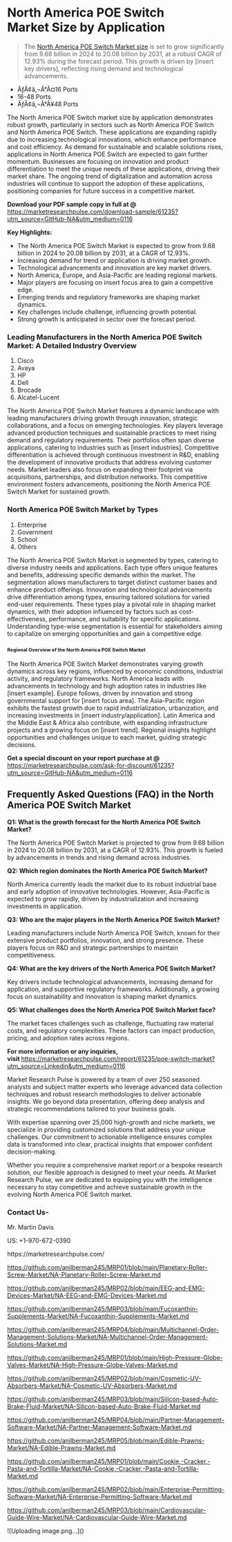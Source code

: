 <h1>North America POE Switch Market&nbsp;Size by Application</h1><blockquote><p>The <a href="https://marketresearchpulse.com/download-sample/61235?utm_source=GitHub-NA&amp;utm_medium=0116">North America POE Switch Market size</a> is set to grow significantly from 9.68 billion in 2024 to 20.08 billion by 2031, at a robust CAGR of 12.93% during the forecast period. This growth is driven by [insert key drivers], reflecting rising demand and technological advancements.</p></blockquote><ul><li>ÃƒÂ¢â‚¬Â°Â¤16 Ports<li> 16-48 Ports<li> ÃƒÂ¢â‚¬Â°Â¥48 Ports</li></ul><p>The North America POE Switch market size by application demonstrates robust growth, particularly in sectors such as North America POE Switch and North America POE Switch. These applications are expanding rapidly due to increasing technological innovations, which enhance performance and cost efficiency. As demand for sustainable and scalable solutions rises, applications in North America POE Switch are expected to gain further momentum. Businesses are focusing on innovation and product differentiation to meet the unique needs of these applications, driving their market share. The ongoing trend of digitalization and automation across industries will continue to support the adoption of these applications, positioning companies for future success in a competitive market.</p><p><strong>Download your PDF sample copy in full at @ </strong><a href="https://marketresearchpulse.com/download-sample/61235?utm_source=GitHub-NA&amp;utm_medium=0116">https://marketresearchpulse.com/download-sample/61235?utm_source=GitHub-NA&amp;utm_medium=0116</a></p><p><strong>Key Highlights: </strong></p><ul><li>The North America POE Switch Market is expected to grow from 9.68 billion in 2024 to 20.08 billion by 2031, at a CAGR of 12.93%.</li><li>Increasing demand for trend or application is driving market growth.</li><li>Technological advancements and innovation are key market drivers.</li><li>North America, Europe, and Asia-Pacific are leading regional markets.</li><li>Major players are focusing on insert focus area to gain a competitive edge.</li><li>Emerging trends and regulatory frameworks are shaping market dynamics.</li><li>Key challenges include challenge, influencing growth potential.</li><li>Strong growth is anticipated in sector over the forecast period.</li></ul><h3>Leading Manufacturers in the North America POE Switch Market: A Detailed Industry Overview</h3><ol><li>Cisco</li><li>Avaya</li><li>HP</li><li>Dell</li><li>Brocade</li><li>Alcatel-Lucent</li></ol><div class="flex max-w-full flex-col flex-grow"><div class="min-h-8 text-message flex w-full flex-col items-end gap-2 whitespace-normal break-words [.text-message+&amp;]:mt-5" dir="auto" data-message-author-role="assistant" data-message-id="fd8432e4-4910-450d-b182-61b7bfb0a01f" data-message-model-slug="gpt-4o"><div class="flex w-full flex-col gap-1 empty:hidden first:pt-[3px]"><div class="markdown prose w-full break-words dark:prose-invert light"><p>The North America POE Switch Market features a dynamic landscape with leading manufacturers driving growth through innovation, strategic collaborations, and a focus on emerging technologies. Key players leverage advanced production techniques and sustainable practices to meet rising demand and regulatory requirements. Their portfolios often span diverse applications, catering to industries such as [insert industries]. Competitive differentiation is achieved through continuous investment in R&amp;D, enabling the development of innovative products that address evolving customer needs. Market leaders also focus on expanding their footprint via acquisitions, partnerships, and distribution networks. This competitive environment fosters advancements, positioning the North America POE Switch Market for sustained growth.</p></div></div></div></div><h3>North America POE Switch Market by Types</h3><ol><li>Enterprise<li> Government<li> School<li> Others</li></ol><div class="flex max-w-full flex-col flex-grow"><div class="min-h-8 text-message flex w-full flex-col items-end gap-2 whitespace-normal break-words [.text-message+&amp;]:mt-5" dir="auto" data-message-author-role="assistant" data-message-id="084470be-0bb7-4664-bddf-5156b4f41249" data-message-model-slug="gpt-4o-mini"><div class="flex w-full flex-col gap-1 empty:hidden first:pt-[3px]"><div class="markdown prose w-full break-words dark:prose-invert light"><p>The North America POE Switch Market is segmented by types, catering to diverse industry needs and applications. Each type offers unique features and benefits, addressing specific demands within the market. The segmentation allows manufacturers to target distinct customer bases and enhance product offerings. Innovation and technological advancements drive differentiation among types, ensuring tailored solutions for varied end-user requirements. These types play a pivotal role in shaping market dynamics, with their adoption influenced by factors such as cost-effectiveness, performance, and suitability for specific applications. Understanding type-wise segmentation is essential for stakeholders aiming to capitalize on emerging opportunities and gain a competitive edge.</p></div></div></div></div><h3><span style="font-size: 11px;">Regional Overview of the North America POE Switch Market</span></h3><div class="flex max-w-full flex-col flex-grow"><div class="min-h-8 text-message flex w-full flex-col items-end gap-2 whitespace-normal break-words [.text-message+&amp;]:mt-5" dir="auto" data-message-author-role="assistant" data-message-id="e9038762-ce64-4e30-91c9-9bd413514231" data-message-model-slug="gpt-4o-mini"><div class="flex w-full flex-col gap-1 empty:hidden first:pt-[3px]"><div class="markdown prose w-full break-words dark:prose-invert light"><p>The North America POE Switch Market demonstrates varying growth dynamics across key regions, influenced by economic conditions, industrial activity, and regulatory frameworks. North America leads with advancements in technology and high adoption rates in industries like [insert example]. Europe follows, driven by innovation and strong governmental support for [insert focus area]. The Asia-Pacific region exhibits the fastest growth due to rapid industrialization, urbanization, and increasing investments in [insert industry/application]. Latin America and the Middle East &amp; Africa also contribute, with expanding infrastructure projects and a growing focus on [insert trend]. Regional insights highlight opportunities and challenges unique to each market, guiding strategic decisions.</p></div></div></div></div><p><strong>Get a special discount on your report purchase at @ </strong><a href="https://marketresearchpulse.com/ask-for-discount/61235?utm_source=GitHub-NA&amp;utm_medium=0116">https://marketresearchpulse.com/ask-for-discount/61235?utm_source=GitHub-NA&amp;utm_medium=0116</a></p><h2>Frequently Asked Questions (FAQ) in the North America POE Switch Market</h2><p><strong>Q1: What is the growth forecast for the North America POE Switch Market?</strong></p><p>The North America POE Switch Market is projected to grow from 9.68 billion in 2024 to 20.08 billion by 2031, at a CAGR of 12.93%. This growth is fueled by advancements in trends and rising demand across industries.</p><p><strong>Q2: Which region dominates the North America POE Switch Market?</strong></p><p>North America currently leads the market due to its robust industrial base and early adoption of innovative technologies. However, Asia-Pacific is expected to grow rapidly, driven by industrialization and increasing investments in application.</p><p><strong>Q3: Who are the major players in the North America POE Switch Market?</strong></p><p>Leading manufacturers include North America POE Switch, known for their extensive product portfolios, innovation, and strong presence. These players focus on R&amp;D and strategic partnerships to maintain competitiveness.</p><p><strong>Q4: What are the key drivers of the North America POE Switch Market?</strong></p><p>Key drivers include technological advancements, increasing demand for application, and supportive regulatory frameworks. Additionally, a growing focus on sustainability and innovation is shaping market dynamics.</p><p><strong>Q5: What challenges does the North America POE Switch Market face?</strong></p><p>The market faces challenges such as challenge, fluctuating raw material costs, and regulatory complexities. These factors can impact production, pricing, and adoption rates across regions.</p><p><strong>For more information or any inquiries, visit&nbsp;</strong><a href="https://marketresearchpulse.com/report/61235/poe-switch-market?utm_source=Linkedin&utm_medium=0116">https://marketresearchpulse.com/report/61235/poe-switch-market?utm_source=Linkedin&utm_medium=0116</a></p><p>Market Research Pulse is powered by a team of over 250 seasoned analysts and subject matter experts who leverage advanced data collection techniques and robust research methodologies to deliver actionable insights. We go beyond data presentation, offering deep analysis and strategic recommendations tailored to your business goals.</p><p>With expertise spanning over 25,000 high-growth and niche markets, we specialize in providing customized solutions that address your unique challenges. Our commitment to actionable intelligence ensures complex data is transformed into clear, practical insights that empower confident decision-making.</p><p>Whether you require a comprehensive market report or a bespoke research solution, our flexible approach is designed to meet your needs. At Market Research Pulse, we are dedicated to equipping you with the intelligence necessary to stay competitive and achieve sustainable growth in the evolving North America POE Switch market.</p><h3><strong>Contact Us-</strong></h3><p>Mr. Martin Davis</p><p>US: +1-970-672-0390</p><p>https://marketresearchpulse.com/</p><p><a href="https://github.com/anilberman245/MRP01/blob/main/Planetary-Roller-Screw-Market/NA-Planetary-Roller-Screw-Market.md">https://github.com/anilberman245/MRP01/blob/main/Planetary-Roller-Screw-Market/NA-Planetary-Roller-Screw-Market.md</a></p><p><a href="https://github.com/anilberman245/MRP02/blob/main/EEG-and-EMG-Devices-Market/NA-EEG-and-EMG-Devices-Market.md">https://github.com/anilberman245/MRP02/blob/main/EEG-and-EMG-Devices-Market/NA-EEG-and-EMG-Devices-Market.md</a></p><p><a href="https://github.com/anilberman245/MRP03/blob/main/Fucoxanthin-Supplements-Market/NA-Fucoxanthin-Supplements-Market.md">https://github.com/anilberman245/MRP03/blob/main/Fucoxanthin-Supplements-Market/NA-Fucoxanthin-Supplements-Market.md</a></p><p><a href="https://github.com/anilberman245/MRP04/blob/main/Multichannel-Order-Management-Solutions-Market/NA-Multichannel-Order-Management-Solutions-Market.md">https://github.com/anilberman245/MRP04/blob/main/Multichannel-Order-Management-Solutions-Market/NA-Multichannel-Order-Management-Solutions-Market.md</a></p><p><a href="https://github.com/anilberman245/MRP01/blob/main/High-Pressure-Globe-Valves-Market/NA-High-Pressure-Globe-Valves-Market.md">https://github.com/anilberman245/MRP01/blob/main/High-Pressure-Globe-Valves-Market/NA-High-Pressure-Globe-Valves-Market.md</a></p><p><a href="https://github.com/anilberman245/MRP02/blob/main/Cosmetic-UV-Absorbers-Market/NA-Cosmetic-UV-Absorbers-Market.md">https://github.com/anilberman245/MRP02/blob/main/Cosmetic-UV-Absorbers-Market/NA-Cosmetic-UV-Absorbers-Market.md</a></p><p><a href="https://github.com/anilberman245/MRP03/blob/main/Silicon-based-Auto-Brake-Fluid-Market/NA-Silicon-based-Auto-Brake-Fluid-Market.md">https://github.com/anilberman245/MRP03/blob/main/Silicon-based-Auto-Brake-Fluid-Market/NA-Silicon-based-Auto-Brake-Fluid-Market.md</a></p><p><a href="https://github.com/anilberman245/MRP04/blob/main/Partner-Management-Software-Market/NA-Partner-Management-Software-Market.md">https://github.com/anilberman245/MRP04/blob/main/Partner-Management-Software-Market/NA-Partner-Management-Software-Market.md</a></p><p><a href="https://github.com/anilberman245/MRP05/blob/main/Edible-Prawns-Market/NA-Edible-Prawns-Market.md">https://github.com/anilberman245/MRP05/blob/main/Edible-Prawns-Market/NA-Edible-Prawns-Market.md</a></p><p><a href="https://github.com/anilberman245/MRP01/blob/main/Cookie,-Cracker,-Pasta-and-Tortilla-Market/NA-Cookie,-Cracker,-Pasta-and-Tortilla-Market.md">https://github.com/anilberman245/MRP01/blob/main/Cookie,-Cracker,-Pasta-and-Tortilla-Market/NA-Cookie,-Cracker,-Pasta-and-Tortilla-Market.md</a></p><p><a href="https://github.com/anilberman245/MRP02/blob/main/Enterprise-Permitting-Software-Market/NA-Enterprise-Permitting-Software-Market.md">https://github.com/anilberman245/MRP02/blob/main/Enterprise-Permitting-Software-Market/NA-Enterprise-Permitting-Software-Market.md</a></p><p><a href="https://github.com/anilberman245/MRP03/blob/main/Cardiovascular-Guide-Wire-Market/NA-Cardiovascular-Guide-Wire-Market.md">https://github.com/anilberman245/MRP03/blob/main/Cardiovascular-Guide-Wire-Market/NA-Cardiovascular-Guide-Wire-Market.md</a></p>
![Uploading image.png…]()
